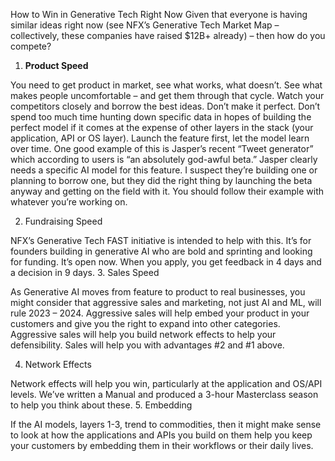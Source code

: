 How to Win in Generative Tech Right Now
Given that everyone is having similar ideas right now (see NFX’s Generative Tech Market Map – collectively, these companies have raised $12B+ already) – then how do you compete?
1. <b>Product Speed</b>

You need to get product in market, see what works, what doesn’t. See what makes people uncomfortable – and get them through that cycle. Watch your competitors closely and borrow the best ideas. Don’t make it perfect. Don’t spend too much time hunting down specific data in hopes of building the perfect model if it comes at the expense of other layers in the stack (your application, API or OS layer). Launch the feature first, let the model learn over time.
One good example of this is Jasper’s recent “Tweet generator” which according to users is “an absolutely god-awful beta.” Jasper clearly needs a specific AI model for this feature. I suspect they’re building one or planning to borrow one, but they did the right thing by launching the beta anyway and getting on the field with it. You should follow their example with whatever you’re working on.

2. Fundraising Speed

NFX’s Generative Tech FAST initiative is intended to help with this. It’s for founders building in generative AI who are bold and sprinting and looking for funding. It’s open now. When you apply, you get feedback in 4 days and a decision in 9 days.
3. Sales Speed

As Generative AI moves from feature to product to real businesses, you might consider that aggressive sales and marketing, not just AI and ML, will rule 2023 – 2024. Aggressive sales will help embed your product in your customers and give you the right to expand into other categories. Aggressive sales will help you build network effects to help your defensibility. Sales will help you with advantages #2 and #1 above.

4. Network Effects

Network effects will help you win, particularly at the application and OS/API levels. We’ve written a Manual and produced a 3-hour Masterclass season to help you think about these.
5. Embedding

If the AI models, layers 1-3, trend to commodities, then it might make sense to look at how the applications and APIs you build on them help you keep your customers by embedding them in their workflows or their daily lives.

